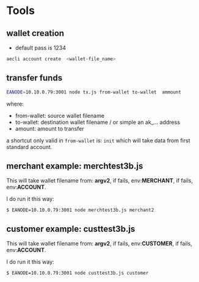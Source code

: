 # Tools

## wallet creation
 *  default pass is 1234
```bash
aecli account create  <wallet-file_name>  
```

## transfer funds

```bash
EANODE=10.10.0.79:3001 node tx.js from-wallet to-wallet  ammount
```
where:
 - from-wallet: source wallet filename
 - to-wallet: destination wallet filename / or simple an ak_... address
 - amount: amount to transfer

a shortcut only valid in `from-wallet` is: `init` which will take data from first standard account.


## merchant example: merchtest3b.js
This will take wallet filename from: 
 **argv2**, if fails, env:**MERCHANT**, if fails, env:**ACCOUNT**. 

I do run it this way:
```
$ EANODE=10.10.0.79:3001 node merchtest3b.js merchant2
```



## customer example: custtest3b.js
This will take wallet filename from: 
 **argv2**, if fails, env:**CUSTOMER**, if fails, env:**ACCOUNT**. 

I do run it this way:
```
$ EANODE=10.10.0.79:3001 node custtest3b.js customer 
```
